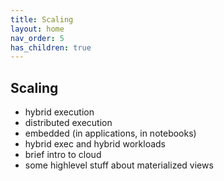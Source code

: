 ```yaml
---
title: Scaling
layout: home
nav_order: 5
has_children: true
---
```


## Scaling
- hybrid execution
- distributed execution
- embedded (in applications, in notebooks)
- hybrid exec and hybrid workloads
- brief intro to cloud
- some highlevel stuff about materialized views
